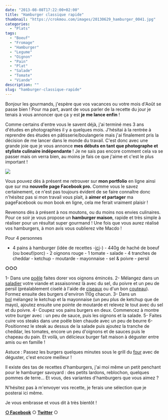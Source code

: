 ```yaml
---
date: "2013-08-08T17:22:00+02:00"
title: "Hamburger classique rapide"
thumbnail: "https://crokmou.com/images/20130629_hamburger_0041.jpg"
categories:
  - "Plats"
tags:
  - "Boeuf"
  - "Fromage"
  - "Hamburger"
  - "Legume"
  - "Oignon"
  - "Pain"
  - "Plat"
  - "Salade"
  - "Tomate"
  - "Viande"
description: ""
slug: "hamburger-classique-rapide"
---
```


Bonjour les gourmands, j'espère que vos vacances ou votre mois d'Août se passe bien ! Pour ma part, avant de vous parler de la recette du jour je tenais à vous annoncer que ça y est **je me lance enfin** !

Comme certains d'entre vous le savent déjà, j'ai terminé mes 3 ans d'études en photographies il y a quelques mois. J'hésitai à la rentrée à reprendre des études en pâtisserie/boulangerie mais j'ai finalement pris la décision de me lancer dans le monde du travail. C'est donc avec une grande joie que je vous annonce **mes débuts en tant que photographe et styliste culinaire indépendante** ! Je ne sais pas encore comment cela va se passer mais on verra bien, au moins je fais ce que j'aime et c'est le plus important !

[![](https://crokmou.com/images/fb-300x1281-300x128.jpg)](http://www.blogger.com/blogger.g?blogID=8651192907650572976)

Vous pouvez dès à présent me retrouver sur **mon portfolio** en ligne ainsi que sur ma **nouvelle page Facebook pro.** Comme vous le savez certainement, ce n'est pas toujours évident de se faire connaître donc n'hésitez pas si mon travail vous plait, à **aimer et partager** ma pageFacebook ou mon book en ligne, cela me ferait vraiment plaisir !

Revenons dès à présent à nos moutons, ou du moins nos envies culinaires. Pour ce soir je vous propose un **hamburger maison**, rapide et très simple à réaliser pour un résultat super gourmand ! Une fois que vous aurez réalisé vos hamburgers, à mon avis vous oublierez vite Macdo !

Pour 4 personnes

- 4 pains à hamburger (idée de recettes -[ici](http://www.cuisicook.com/recherche?query=pain+burger)-) - 440g de haché de boeuf (ou boeuf/porc) - 2 oignons rouge - 1 tomate - salade - 4 tranches de cheddar - ketchup - moutarde - mayonnaise - sel & poivre - persil

**○○○**

1- Dans une [poêle](http://www.rueducommerce.fr/m/pl/malid:4769951) faites dorer vos oignons émincés. 2- Mélangez dans un [saladier](http://www.rueducommerce.fr/m/pl/malid:4769897) votre viande et assaisonnez là avec du sel, du poivre et un peu de persil (préalablement ciselé à l'aide de [ciseaux](http://www.rueducommerce.fr/m/pl/malid:43774606) ou d'un bon [couteau](http://www.rueducommerce.fr/m/pl/malid:12468606)). Formez ensuite des burgers d'environ 110g chacun. 3- Dans un [bol](http://www.rueducommerce.fr/m/pl/malid:4769881) mélangez le ketchup et la mayonnaise (un peu plus de ketchup que de mayo), ajoutez ensuite une pointe de moutarde et relevez le tout avec du sel et du poivre. 4- Coupez vos pains burgers en deux. Commencez à montre votre burger avec : un peu de sauce, puis les oignons et la salade. 5- Faites cuire vos steaks dans une poêle bien chaude avec un peu de beurre 6- Positionnez le steak au dessus de la salade puis ajoutez la tranche de cheddar, les tomates, encore un peu d'oignons et de sauces puis le chapeau du pain. Et voilà, un délicieux burger fait maison à déguster entre amis ou en famille !

Astuce : Passez les burgers quelques minutes sous le grill du [four](http://www.rueducommerce.fr/m/pl/malid:9404136) avec de déguster, c'est encore meilleur !

Il existe des tas de recettes d'hamburgers, j'ai moi même un petit penchant pour le hamburger savoyard : des petits lardons, reblochon, quelques pommes de terre... Et vous, des variantes d'hamburgers que vous aimez ?

N'hésitez pas à m'envoyer vos recette, je ferais une sélection que je posterai ici même.

Je vous embrasse et vous dit à très bientôt !

[**○<span style="font-size: xx-small; margin: 0px; outline: 0px; padding: 0px;"><span style="font-family: Arial, Helvetica, sans-serif; margin: 0px; outline: 0px; padding: 0px;"> </span></span>Facebook**](https://www.facebook.com/pages/CroKMou/148093255259077) ○ [**Twitter**](https://twitter.com/Crokmou) ○

 